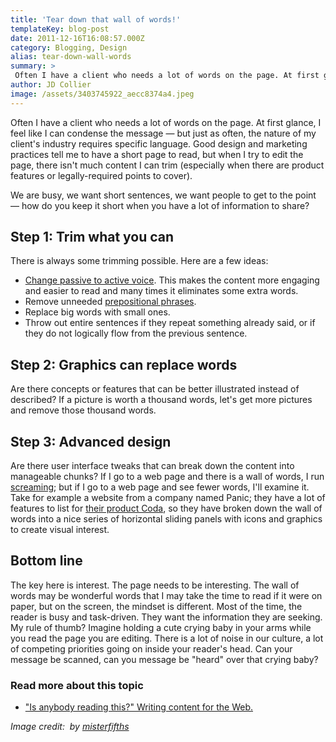```yaml
---
title: 'Tear down that wall of words!'
templateKey: blog-post
date: 2011-12-16T16:08:57.000Z
category: Blogging, Design
alias: tear-down-wall-words
summary: > 
 Often I have a client who needs a lot of words on the page. At first glance, I feel like I can condense the message — but just as often, the nature of my client's industry requires specific language. Good design and marketing practices tell me to have a short page to read, but when I try to edit the page, there isn't much content I can trim (especially when there are product features or legally-required points to cover).
author: JD Collier
image: /assets/3403745922_aecc8374a4.jpeg
---
```


Often I have a client who needs a lot of words on the page. At first glance, I feel like I can condense the message — but just as often, the nature of my client's industry requires specific language. Good design and marketing practices tell me to have a short page to read, but when I try to edit the page, there isn't much content I can trim (especially when there are product features or legally-required points to cover).

We are busy, we want short sentences, we want people to get to the point — how do you keep it short when you have a lot of information to share?

Step 1: Trim what you can
-------------------------

There is always some trimming possible. Here are a few ideas:

*   [Change passive to active voice](http://www.quickanddirtytips.com/education/grammar/active-voice-versus-passive-voice). This makes the content more engaging and easier to read and many times it eliminates some extra words.
*   Remove unneeded [prepositional phrases](http://grammarist.com/grammar/prepositional-phrases/).
*   Replace big words with small ones.
*   Throw out entire sentences if they repeat something already said, or if they do not logically flow from the previous sentence.

Step 2: Graphics can replace words
----------------------------------

Are there concepts or features that can be better illustrated instead of described? If a picture is worth a thousand words, let's get more pictures and remove those thousand words.

Step 3: Advanced design
-----------------------

Are there user interface tweaks that can break down the content into manageable chunks? If I go to a web page and there is a wall of words, I run [screaming](https://www.youtube.com/watch?v=Tb8t25ePTlg); but if I go to a web page and see fewer words, I'll examine it. Take for example a website from a company named Panic; they have a lot of features to list for [their product Coda](http://www.panic.com/coda/), so they have broken down the wall of words into a nice series of horizontal sliding panels with icons and graphics to create visual interest. 

Bottom line
-----------

The key here is interest. The page needs to be interesting. The wall of words may be wonderful words that I may take the time to read if it were on paper, but on the screen, the mindset is different. Most of the time, the reader is busy and task-driven. They want the information they are seeking. My rule of thumb? Imagine holding a cute crying baby in your arms while you read the page you are editing. There is a lot of noise in our culture, a lot of competing priorities going on inside your reader's head. Can your message be scanned, can you message be "heard" over that crying baby? 

### Read more about this topic

*   ["Is anybody reading this?" Writing content for the Web.](/insights/anybody-reading-writing-content-web-webinar-recording)

_Image credit:  by [misterfifths](http://www.flickr.com/photos/misterfifths/)_
